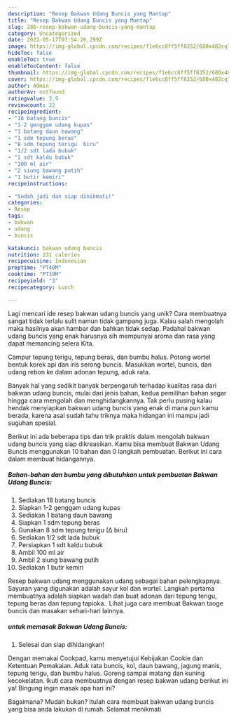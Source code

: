 ```yaml
---
description: "Resep Bakwan Udang Buncis yang Mantap"
title: "Resep Bakwan Udang Buncis yang Mantap"
slug: 286-resep-bakwan-udang-buncis-yang-mantap
category: Uncategorized
date: 2022-05-17T07:54:26.299Z
image: https://img-global.cpcdn.com/recipes/f1e6cc8ff5ff8352/680x482cq70/bakwan-udang-buncis-foto-resep-utama.jpg
hideToc: false
enableToc: true
enableTocContent: false
thumbnail: https://img-global.cpcdn.com/recipes/f1e6cc8ff5ff8352/680x482cq70/bakwan-udang-buncis-foto-resep-utama.jpg
cover: https://img-global.cpcdn.com/recipes/f1e6cc8ff5ff8352/680x482cq70/bakwan-udang-buncis-foto-resep-utama.jpg
author: Admin
authorAv: notfound
ratingvalue: 3.9
reviewcount: 22
recipeingredient:
- "18 batang buncis"
- "1-2 genggam udang kupas"
- "1 batang daun bawang"
- "1 sdm tepung beras"
- "8 sdm tepung terigu  biru"
- "1/2 sdt lada bubuk"
- "1 sdt kaldu bubuk"
- "100 ml air"
- "2 siung bawang putih"
- "1 butir kemiri"
recipeinstructions:

- "Sudah jadi dan siap dinikmati!"
categories:
- Resep
tags:
- bakwan
- udang
- buncis

katakunci: bakwan udang buncis 
nutrition: 231 calories
recipecuisine: Indonesian
preptime: "PT40M"
cooktime: "PT39M"
recipeyield: "3"
recipecategory: Lunch

---
```





Lagi mencari ide resep bakwan udang buncis yang unik? Cara membuatnya sangat tidak terlalu sulit namun tidak gampang juga. Kalau salah mengolah maka hasilnya akan hambar dan bahkan tidak sedap. Padahal bakwan udang buncis yang enak harusnya sih mempunyai aroma dan rasa yang dapat memancing selera Kita.





Campur tepung terigu, tepung beras, dan bumbu halus. Potong wortel bentuk korek api dan iris serong buncis. Masukkan wortel, buncis, dan udang rebon ke dalam adonan tepung, aduk rata.

Banyak hal yang sedikit banyak berpengaruh terhadap kualitas rasa dari bakwan udang buncis, mulai dari jenis bahan, kedua pemilihan bahan segar hingga cara mengolah dan menghidangkannya. Tak perlu pusing kalau hendak menyiapkan bakwan udang buncis yang enak di mana pun kamu berada, karena asal sudah tahu triknya maka hidangan ini mampu jadi suguhan spesial.






Berikut ini ada beberapa tips dan trik praktis dalam mengolah bakwan udang buncis yang siap dikreasikan. Kamu bisa membuat Bakwan Udang Buncis menggunakan 10 bahan dan 0 langkah pembuatan. Berikut ini cara dalam membuat hidangannya.

<!--inarticleads1-->

##### Bahan-bahan dan bumbu yang dibutuhkan untuk pembuatan Bakwan Udang Buncis:

1. Sediakan 18 batang buncis
1. Siapkan 1-2 genggam udang kupas
1. Sediakan 1 batang daun bawang
1. Siapkan 1 sdm tepung beras
1. Gunakan 8 sdm tepung terigu (∆ biru)
1. Sediakan 1/2 sdt lada bubuk
1. Persiapkan 1 sdt kaldu bubuk
1. Ambil 100 ml air
1. Ambil 2 siung bawang putih
1. Sediakan 1 butir kemiri


Resep bakwan udang menggunakan udang sebagai bahan pelengkapnya. Sayuran yang digunakan adalah sayur kol dan wortel. Langkah pertama membuatnya adalah siapkan wadah dan buat adonan dari tepung terigu, tepung beras dan tepung tapioka.. Lihat juga cara membuat Bakwan taoge buncis dan masakan sehari-hari lainnya. 

<!--inarticleads2-->

#####  untuk memasak Bakwan Udang Buncis:


1. Selesai dan siap dihidangkan!

Dengan memakai Cookpad, kamu menyetujui Kebijakan Cookie dan Ketentuan Pemakaian. Aduk rata buncis, kol, daun bawang, jagung manis, tepung terigu, dan bumbu halus. Goreng sampai matang dan kuning kecokelatan. Ikuti cara membuatnya dengan resep bakwan udang berikut ini ya! Bingung ingin masak apa hari ini? 

Bagaimana? Mudah bukan? Itulah cara membuat bakwan udang buncis yang bisa anda lakukan di rumah. Selamat menikmati
